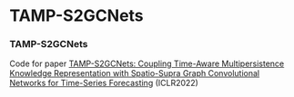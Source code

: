 # TAMP-S2GCNets

### TAMP-S2GCNets

Code for paper [TAMP-S2GCNets: Coupling Time-Aware Multipersistence Knowledge Representation with Spatio-Supra Graph Convolutional Networks for Time-Series Forecasting](https://openreview.net/forum?id=wv6g8fWLX2q) (ICLR2022)
